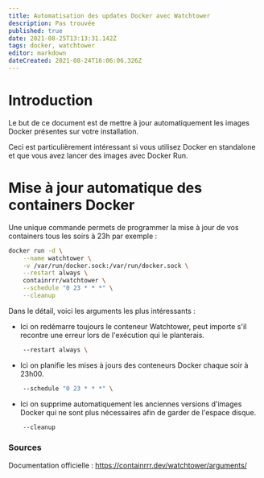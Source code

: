 ```yaml
---
title: Automatisation des updates Docker avec Watchtower
description: Pas trouvée
published: true
date: 2021-08-25T13:13:31.142Z
tags: docker, watchtower
editor: markdown
dateCreated: 2021-08-24T16:06:06.326Z
---
```


# Introduction

Le but de ce document est de mettre à jour automatiquement les images Docker présentes sur votre installation.

Ceci est particulièrement intéressant si vous utilisez Docker en standalone et que vous avez lancer des images avec Docker Run.


# Mise à jour automatique des containers Docker

Une unique commande permets de programmer la mise à jour de vos containers tous les soirs à 23h par exemple : 

```bash
docker run -d \
    --name watchtower \
    -v /var/run/docker.sock:/var/run/docker.sock \
    --restart always \
    containrrr/watchtower \
    --schedule "0 23 * * *" \
    --cleanup
```

Dans le détail, voici les arguments les plus intéressants :

- Ici on redémarre toujours le conteneur Watchtower, peut importe s'il recontre une erreur lors de l'exécution qui le planterais.
```bash
    --restart always \
```

- Ici on planifie les mises à jours des conteneurs Docker chaque soir à 23h00.
```bash
    --schedule "0 23 * * *" \
```

- Ici on supprime automatiquement les anciennes versions d'images Docker qui ne sont plus nécessaires afin de garder de l'espace disque.
```bash
    --cleanup
``` 
    
### Sources

Documentation officielle : https://containrrr.dev/watchtower/arguments/